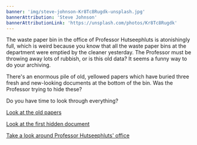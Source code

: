 ```yaml
---
banner: 'img/steve-johnson-Kr8Tc8Rugdk-unsplash.jpg'
bannerAttribution: 'Steve Johnson'
bannerAttributionLink: 'https://unsplash.com/photos/Kr8Tc8Rugdk'
---
```


The waste paper bin in the office of Professor Hutseephluts is atonishingly
full, which is weird because you know that all the waste paper bins at the
department were emptied by the cleaner yesterday. The Professor must be
throwing away lots of rubbish, or is this old data? It seems a funny way to do
your archiving.

There's an enormous pile of old, yellowed papers which have buried three fresh
and new-looking documents at the bottom of the bin. Was the Professor trying to
hide these?

Do you have time to look through everything?

[Look at the old papers](/office/paper-bin/old-papers/)

[Look at the first hidden document](/office/paper-bin/document-1/)

[Take a look around Professor Hutseephluts' office](/office/)
